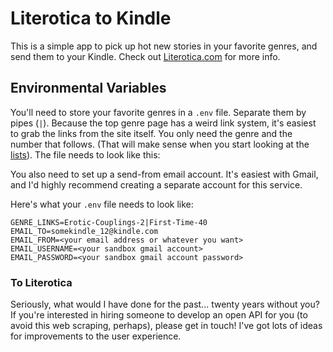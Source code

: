 # Literotica to Kindle

This is a simple app to pick up hot new stories in your favorite genres, and send them to your Kindle. Check out [Literotica.com](http://www.literotica.com) for more info.

## Environmental Variables
You'll need to store your favorite genres in a `.env` file. Separate them by pipes (`|`). Because the top genre page has a weird link system, it's easiest to grab the links from the site itself. You only need the genre and the number that follows. (That will make sense when you start looking at the [lists](https://www.literotica.com/top/)). The file needs to look like this:

You also need to set up a send-from email account. It's easiest with Gmail, and I'd highly recommend creating a separate account for this service.


Here's what your `.env` file needs to look like:
```
GENRE_LINKS=Erotic-Couplings-2|First-Time-40
EMAIL_TO=somekindle_12@kindle.com
EMAIL_FROM=<your email address or whatever you want>
EMAIL_USERNAME=<your sandbox gmail account>
EMAIL_PASSWORD=<your sandbox gmail account password>
```


### To Literotica
Seriously, what would I have done for the past... twenty years without you? If you're interested in hiring someone to develop an open API for you (to avoid this web scraping, perhaps), please get in touch! I've got lots of ideas for improvements to the user experience.
